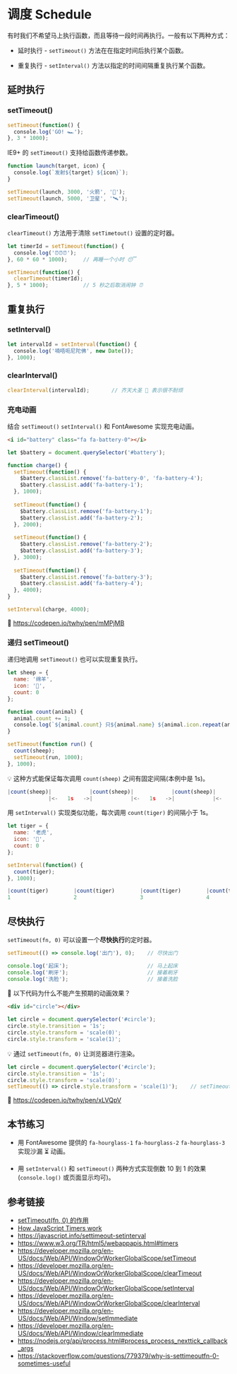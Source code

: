 # 调度 Schedule

有时我们不希望马上执行函数，而且等待一段时间再执行。一般有以下两种方式：
* 延时执行 - `setTimeout()` 方法在在指定时间后执行某个函数。

* 重复执行 - `setInterval()` 方法以指定的时间间隔重复执行某个函数。

## 延时执行
### setTimeout()
```javascript
setTimeout(function() {
  console.log('GO! 🏎');
}, 3 * 1000);
```
IE9+ 的 `setTimeout()` 支持给函数传递参数。
```javascript
function launch(target, icon) {
  console.log(`发射${target} ${icon}`);
}

setTimeout(launch, 3000, '火箭', '🚀');
setTimeout(launch, 5000, '卫星', '🛰');
```

### clearTimeout()
`clearTimeout()` 方法用于清除 `setTimetout()` 设置的定时器。
```javascript
let timerId = setTimeout(function() {
  console.log('⏰⏰⏰');
}, 60 * 60 * 1000);     // 再睡一个小时 😴

setTimeout(function() {
  clearTimeout(timerId);
}, 5 * 1000);           // 5 秒之后取消闹钟 ⏰
```

## 重复执行
### setInterval()
```javascript
let intervalId = setInterval(function() {
  console.log('喃唔呃尼陀佛', new Date());
}, 1000);
```

### clearInterval()
```javascript
clearInterval(intervalId);       // 齐天大圣 🙉 表示很不耐烦
```
### 充电动画
结合 `setTimeout()` `setInterval()` 和 FontAwesome 实现充电动画。
```html
<i id="battery" class="fa fa-battery-0"></i>
```
```javascript
let $battery = document.querySelector('#battery');

function charge() {
  setTimeout(function() {
    $battery.classList.remove('fa-battery-0', 'fa-battery-4');
    $battery.classList.add('fa-battery-1');
  }, 1000);
  
  setTimeout(function() {
    $battery.classList.remove('fa-battery-1');
    $battery.classList.add('fa-battery-2');
  }, 2000);
  
  setTimeout(function() {
    $battery.classList.remove('fa-battery-2');
    $battery.classList.add('fa-battery-3');
  }, 3000);
  
  setTimeout(function() {
    $battery.classList.remove('fa-battery-3');
    $battery.classList.add('fa-battery-4');
  }, 4000);
}

setInterval(charge, 4000);
```
🚀 https://codepen.io/twhy/pen/mMPjMB

### 递归 setTimeout()
递归地调用 `setTimeout()` 也可以实现重复执行。
```javascript
let sheep = {
  name: '绵羊',
  icon: '🐑',
  count: 0
};

function count(animal) {
  animal.count += 1;
  console.log(`${animal.count} 只${animal.name} ${animal.icon.repeat(animal.count)}`);
}

setTimeout(function run() {
  count(sheep);
  setTimeout(run, 1000);
}, 1000);
```
💡 这种方式能保证每次调用 `count(sheep)` 之间有固定间隔(本例中是 1s)。
```javascript
|count(sheep)|            |count(sheep)|            |count(sheep)|            |count(sheep)|
             |<-   1s   ->|            |<-   1s   ->|            |<-   1s   ->|            |
```

用 `setInterval()` 实现类似功能，每次调用 `count(tiger)` 的间隔小于 1s。
```javascript
let tiger = {
  name: '老虎',
  icon: '🐯',
  count: 0
};

setInterval(function() {
  count(tiger);
}, 1000);
```
```javascript
|count(tiger)        |count(tiger)        |count(tiger)        |count(tiger)        |count(tiger)
1                    2                    3                    4                    5
```

## 尽快执行
`setTimeout(fn, 0)` 可以设置一个**尽快执行**的定时器。
```javascript
setTimeout(() => console.log('出门'), 0);    // 尽快出门

console.log('起床');                         // 马上起床
console.log('刷牙');                         // 接着刷牙
console.log('洗脸');                         // 接着洗脸
```

🤔 以下代码为什么不能产生预期的动画效果？
```html
<div id="circle"></div>
```
```javascript
let circle = document.querySelector('#circle');
circle.style.transition = '1s';
circle.style.transform = 'scale(0)';
circle.style.transform = 'scale(1)';
```
💡 通过 `setTimeout(fn, 0)` 让浏览器进行渲染。
```javascript
let circle = document.querySelector('#circle');
circle.style.transition = '1s';
circle.style.transform = 'scale(0)';
setTimeout(() => circle.style.transform = 'scale(1)');    // setTimeout(fn, 0) 的 0 可以省略
```
🚀 https://codepen.io/twhy/pen/xLVQpV

## 本节练习
* 用 FontAwesome 提供的 `fa-hourglass-1` `fa-hourglass-2` `fa-hourglass-3` 实现沙漏 ⏳ 动画。

* 用 `setInterval()` 和 `setTimeout()` 两种方式实现倒数 10 到 1 的效果(`console.log()` 或页面显示均可)。

## 参考链接
* [setTimeout(fn, 0) 的作用](http://pandacafe.net/post/337)
* [How JavaScript Timers work](https://johnresig.com/blog/how-javascript-timers-work)
* https://javascript.info/settimeout-setinterval
* https://www.w3.org/TR/html5/webappapis.html#timers
* https://developer.mozilla.org/en-US/docs/Web/API/WindowOrWorkerGlobalScope/setTimeout
* https://developer.mozilla.org/en-US/docs/Web/API/WindowOrWorkerGlobalScope/clearTimeout
* https://developer.mozilla.org/en-US/docs/Web/API/WindowOrWorkerGlobalScope/setInterval
* https://developer.mozilla.org/en-US/docs/Web/API/WindowOrWorkerGlobalScope/clearInterval
* https://developer.mozilla.org/en-US/docs/Web/API/Window/setImmediate
* https://developer.mozilla.org/en-US/docs/Web/API/Window/clearImmediate
* https://nodejs.org/api/process.html#process_process_nexttick_callback_args
* https://stackoverflow.com/questions/779379/why-is-settimeoutfn-0-sometimes-useful
